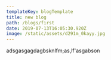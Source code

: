 ```yaml
---
templateKey: blogTemplate
title: new blog
path: /blogs/first
date: 2019-07-13T16:05:30.920Z
image: /static/assets/d291m_0kayy.jpg
---
```

adsgasgagdagbsknlfm;as,lf'asgabson
